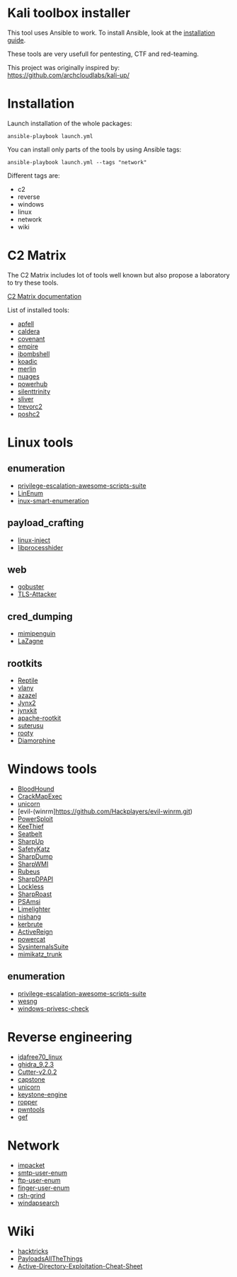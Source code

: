 # Kali toolbox installer

This tool uses Ansible to work.
To install Ansible, look at the [installation guide](https://docs.ansible.com/ansible/latest/installation_guide/intro_installation.html#installing-the-ansible-community-package).

These tools are very usefull for pentesting, CTF and red-teaming.

This project was originally inspired by:
https://github.com/archcloudlabs/kali-up/

# Installation

Launch installation of the whole packages:
```
ansible-playbook launch.yml
```

You can install only parts of the tools by using Ansible tags:
```
ansible-playbook launch.yml --tags "network"
```

Different tags are:
- c2
- reverse
- windows
- linux
- network
- wiki

# C2 Matrix

The C2 Matrix includes lot of tools well known but also propose a laboratory to try these tools.

[C2 Matrix documentation](https://howto.thec2matrix.com/)

List of installed tools:
- [apfell](https://github.com/its-a-feature/apfell.git)
- [caldera](https://github.com/mitre/caldera.git)
- [covenant](https://github.com/cobbr/covenant.git)
- [empire](https://github.com/bc-security/empire.git)
- [ibombshell](https://github.com/elevenpaths/ibombshell.git)
- [koadic](https://github.com/zerosum0x0/koadic.git)
- [merlin](https://github.com/ne0nd0g/merlin.git)
- [nuages](https://github.com/p3nt4/nuages.git)
- [powerhub](https://github.com/adrianvollmer/powerhub.git)
- [silenttrinity](https://github.com/byt3bl33d3r/silenttrinity.git)
- [sliver](https://github.com/bishopfox/sliver.git)
- [trevorc2](https://github.com/trustedsec/trevorc2.git)
- [poshc2](https://github.com/nettitude/poshc2.git)

# Linux tools

## enumeration
- [privilege-escalation-awesome-scripts-suite](https://github.com/carlospolop/privilege-escalation-awesome-scripts-suite.git)
- [LinEnum](https://github.com/rebootuser/LinEnum.git)
- [inux-smart-enumeration](https://github.com/diego-treitos/linux-smart-enumeration.git)

## payload_crafting
- [linux-inject](https://github.com/gaffe23/linux-inject.git)
- [libprocesshider](https://github.com/gianlucaborello/libprocesshider.git)

## web
- [gobuster](https://github.com/OJ/gobuster.git)
- [TLS-Attacker](https://github.com/tls-attacker/TLS-Attacker.git)
  

## cred_dumping
- [mimipenguin](https://github.com/huntergregal/mimipenguin.git)
- [LaZagne](https://github.com/AlessandroZ/LaZagne.git)
 

## rootkits
- [Reptile](https://github.com/f0rb1dd3n/Reptile.git)
- [vlany](https://github.com/mempodippy/vlany.git)
- [azazel](https://github.com/chokepoint/azazel.git)
- [Jynx2](https://github.com/chokepoint/Jynx2.git)
- [jynxkit](https://github.com/chokepoint/jynxkit.git)
- [apache-rootkit](https://github.com/ChristianPapathanasiou/apache-rootkit.git)
- [suterusu](https://github.com/mncoppola/suterusu.git)
- [rooty](https://github.com/jermeyyy/rooty.git)
- [Diamorphine](https://github.com/m0nad/Diamorphine.git)

# Windows tools
- [BloodHound](https://github.com/BloodHoundAD/BloodHound.git)
- [CrackMapExec](https://github.com/byt3bl33d3r/CrackMapExec.git)
- [unicorn](https://github.com/trustedsec/unicorn.git)
- [evil-(winrm]https://github.com/Hackplayers/evil-winrm.git)
- [PowerSploit](https://github.com/PowerShellMafia/PowerSploit.git)
- [KeeThief](https://github.com/GhostPack/KeeThief.git)
- [Seatbelt](https://github.com/GhostPack/Seatbelt.git)
- [SharpUp](https://github.com/GhostPack/SharpUp.git)
- [SafetyKatz](https://github.com/GhostPack/SafetyKatz.git)
- [SharpDump](https://github.com/GhostPack/SharpDump.git)
- [SharpWMI](https://github.com/GhostPack/SharpWMI.git)
- [Rubeus](https://github.com/GhostPack/Rubeus.git)
- [SharpDPAPI](https://github.com/GhostPack/SharpDPAPI.git)
- [Lockless](https://github.com/GhostPack/Lockless.git)
- [SharpRoast](https://github.com/GhostPack/SharpRoast.git)
- [PSAmsi](https://github.com/cobbr/PSAmsi.git)
- [Limelighter](https://github.com/Tylous/Limelighter.git)
- [nishang](https://github.com/samratashok/nishang.git)
- [kerbrute](https://github.com/TarlogicSecurity/kerbrute.git)
- [ActiveReign](https://github.com/m8r0wn/ActiveReign.git)
- [powercat](https://github.com/besimorhino/powercat.git)
- [SysinternalsSuite](https://download.sysinternals.com/files/SysinternalsSuite.zip)
- [mimikatz_trunk](https://github.com/gentilkiwi/mimikatz/releases/download/2.2.0-20200918-fix/mimikatz_trunk.zip)

## enumeration
- [privilege-escalation-awesome-scripts-suite](https://github.com/carlospolop/privilege-escalation-awesome-scripts-suite.git)
- [wesng](https://github.com/bitsadmin/wesng.git)
- [windows-privesc-check](https://github.com/pentestmonkey/windows-privesc-check.git)


# Reverse engineering
- [idafree70_linux](https://out7.hex-rays.com/files/idafree70_linux.run)
- [ghidra_9.2.3](https://ghidra-sre.org/ghidra_9.2.3_PUBLIC_20210325.zip)
- [Cutter-v2.0.2](https://github.com/rizinorg/cutter/releases/download/v2.0.2/Cutter-v2.0.2-x64.Linux.AppImage)
- [capstone](https://github.com/aquynh/capstone.git)
- [unicorn](https://github.com/unicorn-engine/unicorn.git)
- [keystone-engine](https://github.com/keystone-engine/keystone.git)
- [ropper](https://github.com/sashs/Ropper.git)
- [pwntools](https://github.com/Gallopsled/pwntools.git)
- [gef](https://github.com/hugsy/gef.git)

# Network
- [impacket](https://github.com/SecureAuthCorp/impacket.git)
- [smtp-user-enum](https://github.com/pentestmonkey/smtp-user-enum.git)
- [ftp-user-enum](https://github.com/pentestmonkey/ftp-user-enum.git)
- [finger-user-enum](https://github.com/pentestmonkey/finger-user-enum.git)
- [rsh-grind](https://github.com/pentestmonkey/rsh-grind.git)
- [windapsearch](https://github.com/ropnop/windapsearch.git)

# Wiki
- [hacktricks](https://github.com/carlospolop/hacktricks.git)
- [PayloadsAllTheThings](https://github.com/swisskyrepo/PayloadsAllTheThings.git)
- [Active-Directory-Exploitation-Cheat-Sheet](https://github.com/S1ckB0y1337/Active-Directory-Exploitation-Cheat-Sheet.git)